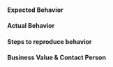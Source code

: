 <!--- If possible enter a title using the format below --->
<!--- type(feature) - Summary --->

#### Expected Behavior
<!--- Enter a small summary of the expected behavior. --->
<!--- If possible please enter it in an agile format. ---> 

<!--- Example: As a < type of user >, I want < some goal > so that < some reason >. --->

#### Actual Behavior
<!--- Enter a description of the current bug or behavior that needs to change. --->

#### Steps to reproduce behavior
<!--- Enter any UI setups needed to test or reproduct. --->

#### Business Value & Contact Person
<!--- Enter a summary of the business value and provide a link to the primary contact. --->
